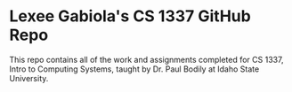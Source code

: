 # Lexee Gabiola's CS 1337 GitHub Repo

This repo contains all of the work and assignments completed for CS 1337, Intro to Computing Systems, taught by Dr. Paul Bodily at Idaho State University.

